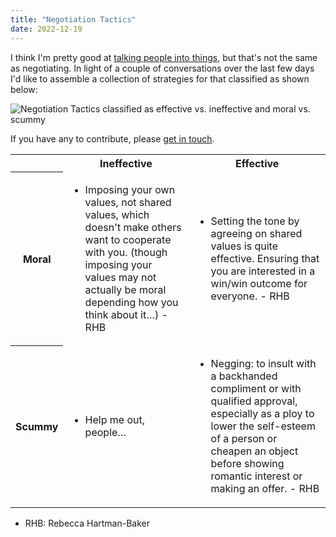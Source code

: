 ```yaml
---
title: "Negotiation Tactics"
date: 2022-12-19
---
```


I think I'm pretty good at [talking people into things][talking],
but that's not the same as negotiating.
In light of a couple of conversations over the last few days
I'd like to assemble a collection of strategies for that
classified as shown below:

<img src="@root/files/2022/negotiation-tactics.svg" alt="Negotiation Tactics classified as effective vs. ineffective and moral vs. scummy" class="centered">

If you have any to contribute, please [get in touch](mailto:gvwilson@third-bit.com).

<table class="centered">
  <tr>
    <th></th><th>Ineffective</th><th>Effective</th>
  </tr>
  <tr>
    <th>Moral</th>
    <td id="moral-ineffective">
      <ul>
        <li>
          Imposing your own values, not shared values, which doesn't make others want to cooperate with you.
          (though imposing your values may not actually be moral depending how you think about it…) - RHB
        </li>
      </ul>
    </td>
    <td id="moral-effective">
      <ul>
        <li>
          Setting the tone by agreeing on shared values is quite effective.
          Ensuring that you are interested in a win/win outcome for everyone. - RHB
        </li>
      </ul>
    </td>
  </tr>
  <tr>
    <th>Scummy</th>
    <td id="scummy-ineffective">
      <ul>
        <li>Help me out, people…</li>
      </ul>
    </td>
    <td id="scummy-effective">
      <ul>
        <li>
          Negging: to insult with a backhanded compliment or with qualified approval,
          especially as a ploy to lower the self-esteem of a person or cheapen an object
          before showing romantic interest or making an offer. - RHB
        </li>
      </ul>
    </td>
  </tr>
</table>

<ul>
  <li>RHB: Rebecca Hartman-Baker</li>
</ul>

[talking]: @root/advice/#talking-people-into-things
